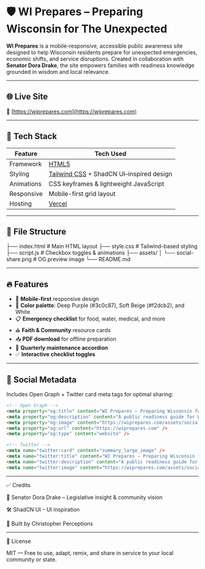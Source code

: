 # 🛡️ WI Prepares – Preparing Wisconsin for The Unexpected

**WI Prepares** is a mobile-responsive, accessible public awareness site designed to help Wisconsin residents prepare for unexpected emergencies, economic shifts, and service disruptions. Created in collaboration with **Senator Dora Drake**, the site empowers families with readiness knowledge grounded in wisdom and local relevance.

---

## 🌐 Live Site

🔗 [https://wiprepares.com](https://wiprepares.com)

---

## 🔧 Tech Stack

| Feature       | Tech Used                                |
|--------------|-------------------------------------------|
| Framework     | [HTML5](https://developer.mozilla.org/en-US/docs/Web/Guide/HTML/HTML5) |
| Styling       | [Tailwind CSS](https://tailwindcss.com/) + ShadCN UI–inspired design |
| Animations    | CSS keyframes & lightweight JavaScript   |
| Responsive    | Mobile-first grid layout                 |
| Hosting       | [Vercel](https://vercel.com)             |

---

## 📁 File Structure

├── index.html                # Main HTML layout
├── style.css                 # Tailwind-based styling
├── script.js                 # Checkbox toggles & animations
├── assets/
│   └── social-share.png      # OG preview image
└── README.md

---

## 🔥 Features

- 📱 **Mobile-first** responsive design
- 🎨 **Color palette**: Deep Purple (#3c0c87), Soft Beige (#f2dcb2), and White
- 📋 **Emergency checklist** for food, water, medical, and more
- ⛪ **Faith & Community** resource cards
- 📥 **PDF download** for offline preparation
- 🔁 **Quarterly maintenance accordion**
- ✅ **Interactive checklist toggles**

---

## 📜 Social Metadata

Includes Open Graph + Twitter card meta tags for optimal sharing:

```html
<!-- Open Graph -->
<meta property="og:title" content="WI Prepares – Preparing Wisconsin for The Unexpected" />
<meta property="og:description" content="A public readiness guide for Wisconsin families to prepare for emergencies with wisdom and confidence." />
<meta property="og:image" content="https://wiprepares.com/assets/social-share.png" />
<meta property="og:url" content="https://wiprepares.com" />
<meta property="og:type" content="website" />

<!-- Twitter -->
<meta name="twitter:card" content="summary_large_image" />
<meta name="twitter:title" content="WI Prepares – Preparing Wisconsin for The Unexpected" />
<meta name="twitter:description" content="A public readiness guide for Wisconsin families to prepare for emergencies with wisdom and confidence." />
<meta name="twitter:image" content="https://wiprepares.com/assets/social-share.png" />
```

---

✅ Credits

🤝 Senator Dora Drake – Legislative insight & community vision

🛠️ ShadCN UI – UI inspiration

💜 Built by Christopher Perceptions 

---

📄 License

MIT — Free to use, adapt, remix, and share in service to your local community or state.
